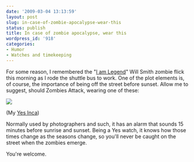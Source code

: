 ```yaml
---
date: '2009-03-04 13:13:59'
layout: post
slug: in-case-of-zombie-apocalypse-wear-this
status: publish
title: In case of zombie apocalypse, wear this
wordpress_id: '918'
categories:
- Humor
- Watches and timekeeping
---
```


For some reason, I remembered the "[I am Legend](http://iamlegend.warnerbros.com/)" Will Smith zombie flick this morning as I rode the shuttle bus to work. One of the plot elements is, of course, the importance of being off the street before sunset. Allow me to suggest, should Zombies Attack, wearing one of these:




[![](http://fnord.phfactor.net/wp-content/uploads/2008/04/dscf2444-402x600.jpg)](http://fnord.phfactor.net/2008/04/22/a-review-of-the-yes-inca-wristwatch/)




(My [Yes Inca](http://fnord.phfactor.net/2008/04/22/a-review-of-the-yes-inca-wristwatch/))




Normally used by photographers and such, it has an alarm that sounds 15 minutes before sunrise and sunset. Being a Yes watch, it knows how those times change as the seasons change, so you'll never be caught on the street when the zombies emerge.




You're welcome.



